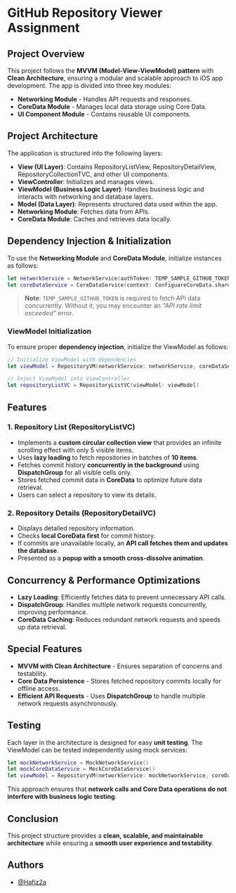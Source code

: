 

# GitHub Repository Viewer Assignment

## Project Overview
This project follows the **MVVM (Model-View-ViewModel) pattern** with **Clean Architecture**, ensuring a modular and scalable approach to iOS app development. The app is divided into three key modules:

- **Networking Module** - Handles API requests and responses.
- **CoreData Module** - Manages local data storage using Core Data.
- **UI Component Module** - Contains reusable UI components.

## Project Architecture
The application is structured into the following layers:

- **View (UI Layer)**: Contains RepositoryListView, RepositoryDetailView, RepositoryCollectionTVC, and other UI components.
- **ViewController**: Initializes and manages views.
- **ViewModel (Business Logic Layer)**: Handles business logic and interacts with networking and database layers.
- **Model (Data Layer)**: Represents structured data used within the app.
- **Networking Module**: Fetches data from APIs.
- **CoreData Module**: Caches and retrieves data locally.

## Dependency Injection & Initialization
To use the **Networking Module** and **CoreData Module**, initialize instances as follows:

```swift
let networkService = NetworkService(authToken: TEMP_SAMPLE_GITHUB_TOKEN)
let coreDataService = CoreDataService(context: ConfiguareCoreData.shared.context)
```

> **Note**: `TEMP_SAMPLE_GITHUB_TOKEN` is required to fetch API data concurrently. Without it, you may encounter an *"API rate limit exceeded"* error.

### ViewModel Initialization
To ensure proper **dependency injection**, initialize the ViewModel as follows:

```swift
// Initialize ViewModel with dependencies
let viewModel = RepositoryVM(networkService: networkService, coreDataService: coreDataService)

// Inject ViewModel into ViewController
let repositoryListVC = RepositoryListVC(viewModel: viewModel)
```

## Features

### 1. Repository List (**RepositoryListVC**)
- Implements a **custom circular collection view** that provides an infinite scrolling effect with only 5 visible items.
- Uses **lazy loading** to fetch repositories in batches of **10 items**.
- Fetches commit history **concurrently in the background** using **DispatchGroup** for all visible cells only.
- Stores fetched commit data in **CoreData** to optimize future data retrieval.
- Users can select a repository to view its details.

### 2. Repository Details (**RepositoryDetailVC**)
- Displays detailed repository information.
- Checks **local CoreData first** for commit history.
- If commits are unavailable locally, an **API call fetches them and updates the database**.
- Presented as a **popup with a smooth cross-dissolve animation**.

## Concurrency & Performance Optimizations

- **Lazy Loading**: Efficiently fetches data to prevent unnecessary API calls.
- **DispatchGroup**: Handles multiple network requests concurrently, improving performance.
- **CoreData Caching**: Reduces redundant network requests and speeds up data retrieval.

## Special Features
- **MVVM with Clean Architecture** - Ensures separation of concerns and testability.
- **Core Data Persistence** - Stores fetched repository commits locally for offline access.
- **Efficient API Requests** - Uses **DispatchGroup** to handle multiple network requests asynchronously.

## Testing
Each layer in the architecture is designed for easy **unit testing**. The ViewModel can be tested independently using mock services:

```swift
let mockNetworkService = MockNetworkService()
let mockCoreDataService = MockCoreDataService()
let viewModel = RepositoryVM(networkService: mockNetworkService, coreDataService: mockCoreDataService)
```

This approach ensures that **network calls and Core Data operations do not interfere with business logic testing**.

## Conclusion
This project structure provides a **clean, scalable, and maintainable architecture** while ensuring a **smooth user experience and testability**.

## Authors

- [@Hafiz2a](https://www.github.com/hafiz2a)
